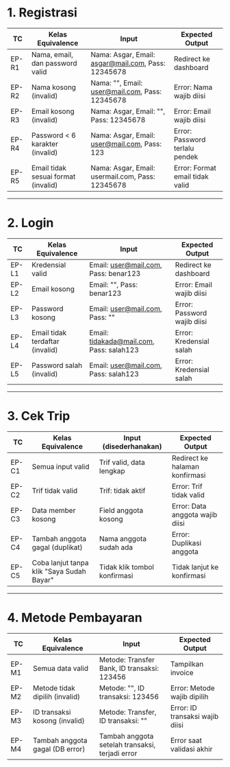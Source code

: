 # 1. Registrasi

| TC     | Kelas Equivalence                   | Input                                              | Expected Output                         |
|--------|-------------------------------------|----------------------------------------------------|------------------------------------------|
| EP-R1  | Nama, email, dan password valid     | Nama: Asgar, Email: asgar@mail.com, Pass: 12345678 | Redirect ke dashboard                    |
| EP-R2  | Nama kosong (invalid)               | Nama: "", Email: user@mail.com, Pass: 12345678     | Error: Nama wajib diisi                 |
| EP-R3  | Email kosong (invalid)              | Nama: Asgar, Email: "", Pass: 12345678             | Error: Email wajib diisi                |
| EP-R4  | Password < 6 karakter (invalid)     | Nama: Asgar, Email: user@mail.com, Pass: 123       | Error: Password terlalu pendek          |
| EP-R5  | Email tidak sesuai format (invalid) | Nama: Asgar, Email: usermail.com, Pass: 12345678   | Error: Format email tidak valid         |

---

# 2. Login 

| TC     | Kelas Equivalence                      | Input                                          | Expected Output                          |
|--------|----------------------------------------|------------------------------------------------|-------------------------------------------|
| EP-L1  | Kredensial valid                       | Email: user@mail.com, Pass: benar123           | Redirect ke dashboard                     |
| EP-L2  | Email kosong                           | Email: "", Pass: benar123                      | Error: Email wajib diisi                  |
| EP-L3  | Password kosong                        | Email: user@mail.com, Pass: ""                 | Error: Password wajib diisi               |
| EP-L4  | Email tidak terdaftar (invalid)        | Email: tidakada@mail.com, Pass: salah123       | Error: Kredensial salah                   |
| EP-L5  | Password salah (invalid)               | Email: user@mail.com, Pass: salah123           | Error: Kredensial salah                   |

---

# 3. Cek Trip

| TC     | Kelas Equivalence                          | Input (disederhanakan)                         | Expected Output                          |
|--------|--------------------------------------------|------------------------------------------------|-------------------------------------------|
| EP-C1  | Semua input valid                          | Trif valid, data lengkap                       | Redirect ke halaman konfirmasi            |
| EP-C2  | Trif tidak valid                           | Trif: tidak aktif                              | Error: Trif tidak valid                   |
| EP-C3  | Data member kosong                         | Field anggota kosong                           | Error: Data anggota wajib diisi           |
| EP-C4  | Tambah anggota gagal (duplikat)            | Nama anggota sudah ada                         | Error: Duplikasi anggota                  |
| EP-C5  | Coba lanjut tanpa klik "Saya Sudah Bayar"  | Tidak klik tombol konfirmasi                   | Tidak lanjut ke konfirmasi                |

---

# 4. Metode Pembayaran

| TC     | Kelas Equivalence                              | Input                                          | Expected Output                                |
|--------|------------------------------------------------|------------------------------------------------|-------------------------------------------------|
| EP-M1  | Semua data valid                                | Metode: Transfer Bank, ID transaksi: 123456    | Tampilkan invoice                               |
| EP-M2  | Metode tidak dipilih (invalid)                 | Metode: "", ID transaksi: 123456               | Error: Metode wajib dipilih                     |
| EP-M3  | ID transaksi kosong (invalid)                  | Metode: Transfer, ID transaksi: ""             | Error: ID transaksi wajib diisi                 |
| EP-M4  | Tambah anggota gagal (DB error)                | Tambah anggota setelah transaksi, terjadi error| Error saat validasi akhir                       |


